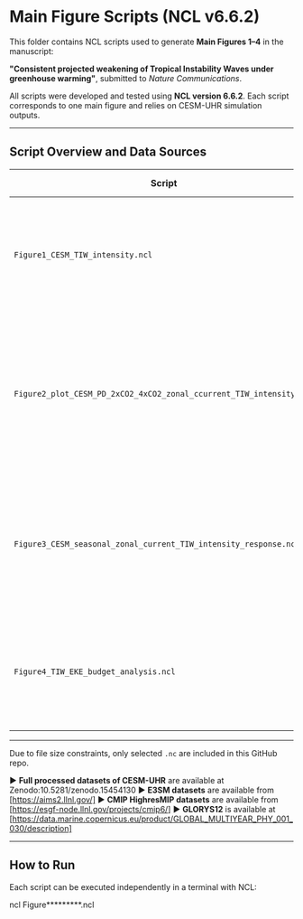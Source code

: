 # Main Figure Scripts (NCL v6.6.2)

This folder contains NCL scripts used to generate **Main Figures 1–4** in the manuscript:

**"Consistent projected weakening of Tropical Instability Waves under greenhouse warming"**, submitted to *Nature Communications*.

All scripts were developed and tested using **NCL version 6.6.2**. Each script corresponds to one main figure and relies on CESM-UHR simulation outputs.

---

## Script Overview and Data Sources

| Script | Figure | Description | Required Data |
|--------|--------|-------------|---------------|
| `Figure1_CESM_TIW_intensity.ncl` | Fig. 1 | CESM-UHR-simulated TIW intensity and structure compared to reanalysis | four TIW metrics in CESM-UHR: EKE, SST, SSH, and VVEL fields|
| `Figure2_plot_CESM_PD_2xCO2_4xCO2_zonal_ccurrent_TIW_intensity.ncl` | Fig. 2 |Projected changes of tropical mean background state modulating in CESM-UHR | CESM-UHR monthly mean outputs under PD, 2xCO2, and 4xCO2: wind stress, temp, zonal currents |
| `Figure3_CESM_seasonal_zonal_current_TIW_intensity_response.ncl` | Fig. 3 | Seasonal evolution of background conditions and TIW intensity under different CO2 simulations in CESM-UHR | four TIW metrics in CESM-UHR: EKE, SST, SSH, and VVEL fields|
| `Figure4_TIW_EKE_budget_analysis.ncl` | Fig. 4 | TIW-EKE budget analysis under different CO2 simulations in CESM-UHR | Barotrpic energy conversion rate and Baroclinic energy conversion rate in CESM-UHR |

---
Due to file size constraints, only selected `.nc` are included in this GitHub repo.

▶ **Full processed datasets of CESM-UHR**  are available at Zenodo:10.5281/zenodo.15454130 
▶ **E3SM datasets** are available from [https://aims2.llnl.gov/] 
▶ **CMIP HighresMIP datasets** are available from [https://esgf-node.llnl.gov/projects/cmip6/]
▶ **GLORYS12** is available at [https://data.marine.copernicus.eu/product/GLOBAL_MULTIYEAR_PHY_001_030/description]

---

## How to Run

Each script can be executed independently in a terminal with NCL:

ncl Figure*********.ncl
